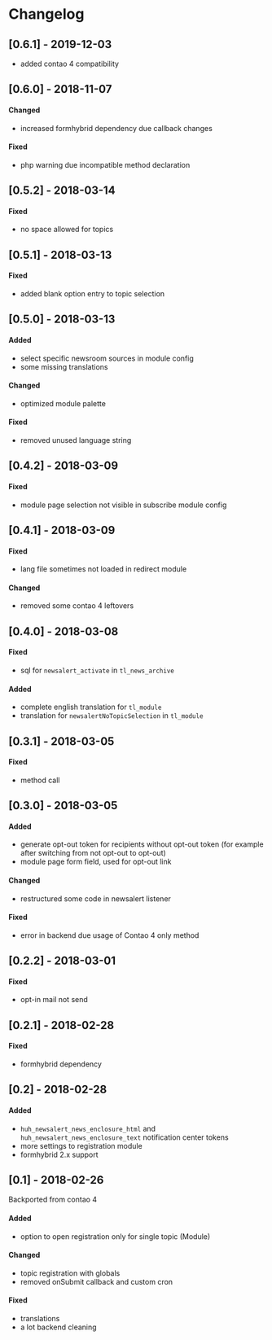 # Changelog

## [0.6.1] - 2019-12-03
- added contao 4 compatibility

## [0.6.0] - 2018-11-07

#### Changed
* increased formhybrid dependency due callback changes

#### Fixed
* php warning due incompatible method declaration

## [0.5.2] - 2018-03-14

#### Fixed
* no space allowed for topics

## [0.5.1] - 2018-03-13

#### Fixed
* added blank option entry to topic selection

## [0.5.0] - 2018-03-13

#### Added
* select specific newsroom sources in module config
* some missing translations

#### Changed 
* optimized module palette

#### Fixed
* removed unused language string

## [0.4.2] - 2018-03-09

#### Fixed
* module page selection not visible in subscribe module config

## [0.4.1] - 2018-03-09

#### Fixed
* lang file sometimes not loaded in redirect module

#### Changed
* removed some contao 4 leftovers

## [0.4.0] - 2018-03-08

#### Fixed
* sql for `newsalert_activate` in `tl_news_archive`

#### Added
* complete english translation for `tl_module`
* translation for `newsalertNoTopicSelection` in `tl_module`

## [0.3.1] - 2018-03-05

#### Fixed
* method call

## [0.3.0] - 2018-03-05

#### Added
* generate opt-out token for recipients without opt-out token (for example after switching from not opt-out to opt-out)
* module page form field, used for opt-out link

#### Changed
* restructured some code in newsalert listener

#### Fixed
* error in backend due usage of Contao 4 only method

## [0.2.2] - 2018-03-01

#### Fixed
* opt-in mail not send

## [0.2.1] - 2018-02-28

#### Fixed
* formhybrid dependency

## [0.2] - 2018-02-28

#### Added
* `huh_newsalert_news_enclosure_html` and `huh_newsalert_news_enclosure_text` notification center tokens
* more settings to registration module
* formhybrid 2.x support

## [0.1] - 2018-02-26
Backported from contao 4

#### Added
* option to open registration only for single topic (Module)

#### Changed
* topic registration with globals
* removed onSubmit callback and custom cron

#### Fixed
* translations
* a lot backend cleaning